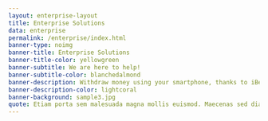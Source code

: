 ```yaml
---
layout: enterprise-layout
title: Enterprise Solutions
data: enterprise
permalink: /enterprise/index.html
banner-type: noimg
banner-title: Enterprise Solutions
banner-title-color: yellowgreen
banner-subtitle: We are here to help!
banner-subtitle-color: blanchedalmond
banner-description: Withdraw money using your smartphone, thanks to iBeacon technology.
banner-description-color: lightcoral
banner-background: sample3.jpg
quote: Etiam porta sem malesuada magna mollis euismod. Maecenas sed diam eget risus varius blandit sit amet non magna. Fusce dapibus, tellus ac cursus commodo, tortor mauris condimentum nibh, ut fermentum massa justo sit amet risus.
---
```

